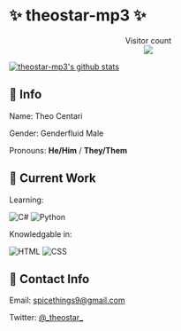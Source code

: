 # ✨ theostar-mp3 ✨
<p align="center"> 
  Visitor count<br>
  <img src="https://profile-counter.glitch.me/NWCC-ThomasE/count.svg" />
</p>

[![theostar-mp3's github stats](https://github-readme-stats.vercel.app/api?username=theostar-mp3)](https://github.com/theostar-mp3/github-readme-stats)

## 💬 Info
Name: Theo Centari

Gender: Genderfluid Male

Pronouns: **He/Him** / **They/Them**

## 💬 Current Work
Learning:

![C#](https://img.shields.io/badge/-CSharp-000000?style=flat&logo=c-sharp) ![Python](https://img.shields.io/badge/-Python-000000?style=flat&logo=python)



Knowledgable in: 

![HTML](https://img.shields.io/badge/-HTML5-000000?style=flat&logo=html5) ![CSS](https://img.shields.io/badge/-CSS-000000?style=flat&logo=css-wizardry)

## 💬 Contact Info
Email: spicethings9@gmail.com

Twitter: [@\_theostar_](https://twitter.com/_theostar_)

<!--
**NWCC-ThomasE/nwcc-thomase** is a ✨ _special_ ✨ repository because its `README.md` (this file) appears on your GitHub profile.

Here are some ideas to get you started:

- 🔭 I’m currently working on ...
- 🌱 I’m currently learning ...
- 👯 I’m looking to collaborate on ...
- 🤔 I’m looking for help with ...
- 💬 Ask me about ...
- 📫 How to reach me: ...
- 😄 Pronouns: ...
- ⚡ Fun fact: ...
-->

